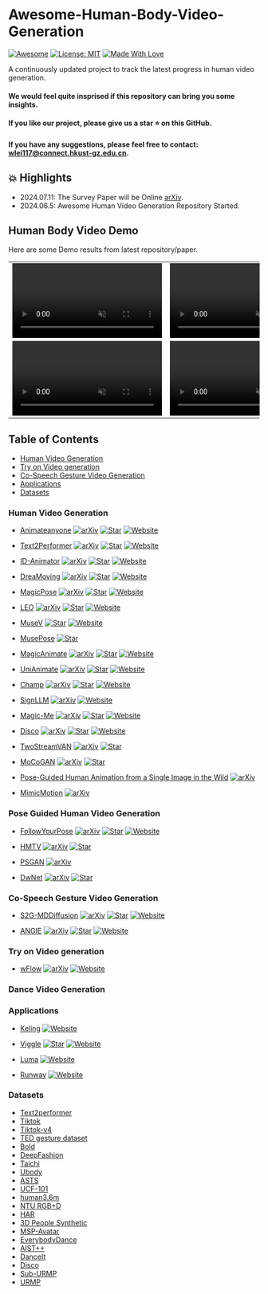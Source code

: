 # Awesome-Human-Body-Video-Generation
[![Awesome](https://cdn.rawgit.com/sindresorhus/awesome/d7305f38d29fed78fa85652e3a63e154dd8e8829/media/badge.svg)](https://github.com/hee9joon/Awesome-Diffusion-Models) 
[![License: MIT](https://img.shields.io/badge/License-MIT-green.svg)](https://opensource.org/licenses/MIT)
[![Made With Love](https://img.shields.io/badge/Made%20With-Love-red.svg)](https://github.com/chetanraj/awesome-github-badges)

A continuously updated project to track the latest progress in human video generation.

#### We would feel quite insprised if this repository can bring you some insights.
#### If you like our project, please give us a star ⭐ on this GitHub.
#### If you have any suggestions, please feel free to contact: [wlei117@connect.hkust-gz.edu.cn](wlei117@connect.hkust-gz.edu.cn). 

## :collision: Highlights
- 2024.07.11: The Survey Paper will be Online [arXiv](https://arxiv.org/abs/2407.08428).
- 2024.06.5: Awesome Human Video Generation Repository Started.

## Human Body Video Demo  

Here are some Demo results from latest repository/paper.

<table class="center">
    
<tr>
    <td width=50% style="border: none">
        <video controls autoplay loop src="https://github.com/wentaoL86/Awesome-Human-Body-Video-Generation/assets/61672329/6fadf315-aacb-4fce-81ed-09e593fdb472" muted="false"></video>
    </td>
    <td width=50% style="border: none">
        <video controls autoplay loop src="https://github.com/wentaoL86/Awesome-Human-Body-Video-Generation/assets/61672329/102c3ace-2f01-4b95-bcaf-87b182925033" muted="false"></video>
    </td>
</tr>





<tr>
    <td width=50% style="border: none">
        <video controls autoplay loop src="https://github.com/wentaoL86/Awesome-Human-Body-Video-Generation/assets/61672329/91343897-0412-4e89-b29f-27b32016eafb" muted="false"></video>
    </td>
    <td width=50% style="border: none">
        <video controls autoplay loop src="https://github.com/wentaoL86/Awesome-Human-Body-Video-Generation/assets/61672329/274d8dec-5425-405f-a74c-2c9185eaf1e4" muted="false"></video>
    </td>
</tr>
</table>


## Table of Contents <!-- omit in toc -->
- [Human Video Generation](#human-video-generation)
- [Try on Video generation](#Try-on-Video-generation)
- [Co-Speech Gesture Video Generation](#Co-Speech-Gesture-Video-Generation)
- [Applications](#Applications)
- [Datasets](#Datasets)
  
### Human Video Generation 
+ [Animateanyone](https://arxiv.org/pdf/2311.17117)
  [![arXiv](https://img.shields.io/badge/arXiv-b31b1b.svg)](https://arxiv.org/pdf/2311.17117)
  [![Star](https://img.shields.io/github/stars/MooreThreads/Moore-AnimateAnyone.svg?style=social&label=Star)](https://github.com/MooreThreads/Moore-AnimateAnyone?tab=readme-ov-file#train)
  [![Website](https://img.shields.io/badge/Website-9cf)](https://humanaigc.github.io/animate-anyone/)

+ [Text2Performer](https://github.com/hpcaitech/Open-Sora)
  [![arXiv](https://img.shields.io/badge/arXiv-b31b1b.svg)](https://arxiv.org/pdf/2304.08483)
  [![Star](https://img.shields.io/github/stars/yumingj/Text2Performer.svg?style=social&label=Star)](https://github.com/yumingj/Text2Performer)
  [![Website](https://img.shields.io/badge/Website-9cf)](https://yumingj.github.io/projects/Text2Performer.html)


+ [ID-Animator](https://arxiv.org/abs/2404.15275)
  [![arXiv](https://img.shields.io/badge/arXiv-b31b1b.svg)](https://arxiv.org/abs/2404.15275)
  [![Star](https://img.shields.io/github/stars/ID-Animator/ID-Animator.svg?style=social&label=Star)](https://github.com/ID-Animator/ID-Animator)
  [![Website](https://img.shields.io/badge/Website-9cf)](https://id-animator.github.io/)


+ [DreaMoving](https://dreamoving.github.io/dreamoving/)
  [![arXiv](https://img.shields.io/badge/arXiv-b31b1b.svg)](https://arxiv.org/abs/2312.05107)
  [![Star](https://img.shields.io/github/stars/dreamoving/dreamoving-project.svg?style=social&label=Star)](https://github.com/dreamoving/dreamoving-project)
  [![Website](https://img.shields.io/badge/Website-9cf)](https://dreamoving.github.io/dreamoving/)

+ [MagicPose](https://boese0601.github.io/magicdance/)
  [![arXiv](https://img.shields.io/badge/arXiv-b31b1b.svg)](https://arxiv.org/pdf/2311.12052)
  [![Star](https://img.shields.io/github/stars/Boese0601/MagicDance.svg?style=social&label=Star)](https://github.com/Boese0601/MagicDance)
  [![Website](https://img.shields.io/badge/Website-9cf)](https://boese0601.github.io/magicdance/)

+ [LEO](https://wyhsirius.github.io/LEO-project/)
  [![arXiv](https://img.shields.io/badge/arXiv-b31b1b.svg)](https://arxiv.org/abs/2305.03989)
  [![Star](https://img.shields.io/github/stars/wyhsirius/LEO.svg?style=social&label=Star)](https://github.com/wyhsirius/LEO)
  [![Website](https://img.shields.io/badge/Website-9cf)](https://wyhsirius.github.io/LEO-project/)

+ [MuseV](https://github.com/TMElyralab/MuseV)
  [![Star](https://img.shields.io/github/stars/TMElyralab/MuseV.svg?style=social&label=Star)](https://github.com/TMElyralab/MuseV)
  [![Website](https://img.shields.io/badge/Website-9cf)](https://tmelyralab.github.io/MuseV_Page/)

+ [MusePose](https://github.com/TMElyralab/MusePose)
  [![Star](https://img.shields.io/github/stars/TMElyralab/MusePose.svg?style=social&label=Star)](https://github.com/TMElyralab/MusePose)

+ [MagicAnimate](https://showlab.github.io/magicanimate/)
  [![arXiv](https://img.shields.io/badge/arXiv-b31b1b.svg)](https://arxiv.org/abs/2311.16498)
  [![Star](https://img.shields.io/github/stars/magic-research/magic-animate.svg?style=social&label=Star)](https://github.com/magic-research/magic-animate)
  [![Website](https://img.shields.io/badge/Website-9cf)](https://showlab.github.io/magicanimate/)

+ [UniAnimate](https://github.com/ali-vilab/UniAnimate)
  [![arXiv](https://img.shields.io/badge/arXiv-b31b1b.svg)](https://arxiv.org/abs/2406.01188)
  [![Star](https://img.shields.io/github/stars/ali-vilab/UniAnimate.svg?style=social&label=Star)](https://github.com/ali-vilab/UniAnimate)
  [![Website](https://img.shields.io/badge/Website-9cf)](https://unianimate.github.io/)

+ [Champ](https://github.com/fudan-generative-vision/champ)
  [![arXiv](https://img.shields.io/badge/arXiv-b31b1b.svg)](https://arxiv.org/abs/2403.14781)
  [![Star](https://img.shields.io/github/stars/fudan-generative-vision/champ.svg?style=social&label=Star)](https://github.com/fudan-generative-vision/champ)
  [![Website](https://img.shields.io/badge/Website-9cf)](https://fudan-generative-vision.github.io/champ/#/)

+ [SignLLM](https://signllm.github.io/)
  [![arXiv](https://img.shields.io/badge/arXiv-b31b1b.svg)](https://arxiv.org/abs/2405.10718v1)
  [![Website](https://img.shields.io/badge/Website-9cf)](https://signllm.github.io/)

+ [Magic-Me](https://github.com/zhen-dong/magic-me)
  [![arXiv](https://img.shields.io/badge/arXiv-b31b1b.svg)](https://arxiv.org/pdf/2402.09368)
  [![Star](https://img.shields.io/github/stars/Zhen-Dong/Magic-Me.svg?style=social&label=Star)](https://github.com/Zhen-Dong/Magic-Me)
  [![Website](https://img.shields.io/badge/Website-9cf)](https://magic-me-webpage.github.io/)

+ [Disco](https://disco-dance.github.io/)
  [![arXiv](https://img.shields.io/badge/arXiv-b31b1b.svg)](https://arxiv.org/abs/2307.00040)
  [![Star](https://img.shields.io/github/stars/Wangt-CN/DisCo.svg?style=social&label=Star)](https://github.com/Wangt-CN/DisCo)
  [![Website](https://img.shields.io/badge/Website-9cf)](https://disco-dance.github.io/)

+ [TwoStreamVAN](https://arxiv.org/pdf/1812.01037)
  [![arXiv](https://img.shields.io/badge/arXiv-b31b1b.svg)](https://arxiv.org/pdf/1812.01037)
  [![Star](https://img.shields.io/github/stars/sunxm2357/TwoStreamVAN.svg?style=social&label=Star)](https://github.com/sunxm2357/TwoStreamVAN)

+ [MoCoGAN](https://github.com/sergeytulyakov/mocogan)
  [![arXiv](https://img.shields.io/badge/arXiv-b31b1b.svg)](https://arxiv.org/pdf/1707.04993)
  [![Star](https://img.shields.io/github/stars/sergeytulyakov/mocogan.svg?style=social&label=Star)](https://github.com/sergeytulyakov/mocogan)

+ [Pose-Guided Human Animation from a Single Image in the Wild](https://arxiv.org/pdf/2012.03796)
  [![arXiv](https://img.shields.io/badge/arXiv-b31b1b.svg)](https://arxiv.org/pdf/2012.03796)

+ [MimicMotion](https://arxiv.org/abs/2406.19680)
  [![arXiv](https://img.shields.io/badge/arXiv-b31b1b.svg)](https://arxiv.org/abs/2406.19680)


### Pose Guided Human Video Generation

+ [FollowYourPose](https://github.com/mayuelala/followyourpose)
  [![arXiv](https://img.shields.io/badge/arXiv-b31b1b.svg)](https://arxiv.org/abs/2304.01186)
  [![Star](https://img.shields.io/github/stars/mayuelala/followyourpose.svg?style=social&label=Star)](https://github.com/mayuelala/followyourpose)
  [![Website](https://img.shields.io/badge/Website-9cf)](https://follow-your-pose.github.io/)

+ [HMTV](https://github.com/CSJasper/HMTV)
  [![arXiv](https://img.shields.io/badge/arXiv-b31b1b.svg)](https://openaccess.thecvf.com/content/WACV2024/papers/Kim_Human_Motion_Aware_Text-to-Video_Generation_With_Explicit_Camera_Control_WACV_2024_paper.pdf2)
  [![Star](https://img.shields.io/github/stars/CSJasper/HMTV.svg?style=social&label=Star)](https://github.com/CSJasper/HMTV)

+ [PSGAN](https://arxiv.org/pdf/1807.11152v1)
  [![arXiv](https://img.shields.io/badge/arXiv-b31b1b.svg)](https://arxiv.org/pdf/1807.11152v1)

+ [DwNet](https://arxiv.org/pdf/1910.09139)
  [![arXiv](https://img.shields.io/badge/arXiv-b31b1b.svg)](https://arxiv.org/pdf/1910.091396)
  [![Star](https://img.shields.io/github/stars/ubc-vision/DwNet.svg?style=social&label=Star)](https://github.com/ubc-vision/DwNet)


### Co-Speech Gesture Video Generation

+ [S2G-MDDiffusion](https://github.com/thuhcsi/S2G-MDDiffusion)
  [![arXiv](https://img.shields.io/badge/arXiv-b31b1b.svg)](https://arxiv.org/pdf/2404.01862)
  [![Star](https://img.shields.io/github/stars/thuhcsi/S2G-MDDiffusion.svg?style=social&label=Star)](https://github.com/thuhcsi/S2G-MDDiffusion)
  [![Website](https://img.shields.io/badge/Website-9cf)](https://thuhcsi.github.io/S2G-MDDiffusion/)

+ [ANGIE](https://github.com/thuhcsi/S2G-MDDiffusion)
  [![arXiv](https://img.shields.io/badge/arXiv-b31b1b.svg)](https://arxiv.org/pdf/2212.02350)
  [![Star](https://img.shields.io/github/stars/alvinliu0/ANGIE.svg?style=social&label=Star)](https://github.com/alvinliu0/ANGIEn)
  [![Website](https://img.shields.io/badge/Website-9cf)](https://alvinliu0.github.io/projects/ANGIE)

### Try on Video generation

+ [wFlow](https://awesome-wflow.github.io/)
  [![arXiv](https://img.shields.io/badge/arXiv-b31b1b.svg)](https://openaccess.thecvf.com/content/CVPR2022/papers/Dong_Dressing_in_the_Wild_by_Watching_Dance_Videos_CVPR_2022_paper.pdf)
  [![Website](https://img.shields.io/badge/Website-9cf)](https://awesome-wflow.github.io/)

### Dance Video Generation

### Applications
+ [Keling](https://kling.kuaishou.com/)
  [![Website](https://img.shields.io/badge/Website-9cf)](https://kling.kuaishou.com/)

+ [Viggle](https://viggle.ai/)
  [![Star](https://img.shields.io/github/stars/hoachen/veggieai-generate-video.svg?style=social&label=Star)](https://github.com/hoachen/veggieai-generate-video)
  [![Website](https://img.shields.io/badge/Website-9cf)](https://viggle.ai/)

+ [Luma](https://lumalabs.ai/dream-machine)
  [![Website](https://img.shields.io/badge/Website-9cf)](https://lumalabs.ai/dream-machine)

+ [Runway](https://runwayml.com/)
  [![Website](https://img.shields.io/badge/Website-9cf)](https://runwayml.com/)


### Datasets
+ [Text2performer](https://drive.google.com/drive/folders/1NFd_irnw8kgNcu5KfWhRA8RZPdBK5p1I)
+ [Tiktok](https://www.kaggle.com/datasets/yasaminjafarian/tiktokdataset?resource=download)
+ [Tiktok-v4](https://drive.google.com/file/d/1jEK0YJ5AfZZuFNqGGqOtUPFx--TIebT9/view)
+ [TED gesture dataset](https://github.com/youngwoo-yoon/youtube-gesture-dataset)
+ [Bold](https://cydar.ist.psu.edu/emotionchallenge/dataset.php)
+ [DeepFashion](https://mmlab.ie.cuhk.edu.hk/projects/DeepFashion.html)
+ [Taichi](https://github.com/AliaksandrSiarohin/video-preprocessing)
+ [Ubody](https://osx-ubody.github.io/)
+ [ASTS](https://www.wisdom.weizmann.ac.il/~vision/SpaceTimeActions.html)
+ [UCF-101](https://www.crcv.ucf.edu/data/UCF101.php)
+ [human3.6m](http://vision.imar.ro/human3.6m/description.php)
+ [NTU RGB+D](https://rose1.ntu.edu.sg/dataset/actionRecognition/)
+ [HAR](https://www.kaggle.com/datasets/sharjeelmazhar/human-activity-recognition-video-dataset)
+ [3D People Synthetic](https://drive.google.com/file/d/1N9gioWnkb3ZZytmT3Nzx4VjXjHxLsVB9/view)
+ [MSP-Avatar](https://ecs.utdallas.edu/research/researchlabs/msp-lab/MSP-AVATAR.html)
+ [EverybodyDance](https://github.com/carolineec/EverybodyDanceNow)
+ [AIST++](https://google.github.io/aistplusplus_dataset/factsfigures.html)
+ [DanceIt](https://github.com/iCVTEAM/DanceIt?tab=readme-ov-file)
+ [Disco](https://drive.google.com/file/d/1N9gioWnkb3ZZytmT3Nzx4VjXjHxLsVB9/view)
+ [Sub-URMP](https://www.cs.rochester.edu/~cxu22/d/vagan/)
+ [URMP](https://labsites.rochester.edu/air/projects/URMP.html)
